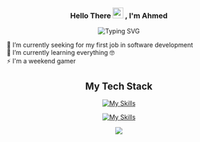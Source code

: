 <div align="center">

<h3>Hello There <img src="https://media.giphy.com/media/hvRJCLFzcasrR4ia7z/giphy.gif" width="24px"> , I'm Ahmed  </h3>

![Typing SVG](https://readme-typing-svg.demolab.com?font=Fira+Code&weight=500&size=24&color=04d9ff&center=true&vCenter=true&width=435&lines=Front+End+Developer;Electrical+Engineer;Passionate+Learner)
</div>

🔭 I’m currently seeking for my first job in software development
<br>
🌱 I’m currently learning everything 🤓
<br>
⚡ I'm a weekend gamer

<div align="center">

## My Tech Stack

[![My Skills](https://skillicons.dev/icons?i=html,css,js,sass,jest)](https://skillicons.dev)

[![My Skills](https://skillicons.dev/icons?i=react,nodejs,tailwind,mongodb,git)](https://skillicons.dev)

</div>

<p align="center">
   <img src="https://capsule-render.vercel.app/api?type=waving&color=0:003bff,100:ffff1c&height=85&section=footer"/>
</p>

